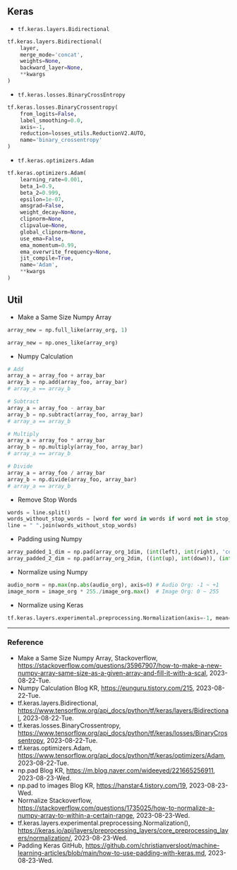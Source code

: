 ## Keras

* `tf.keras.layers.Bidirectional`

```Python
tf.keras.layers.Bidirectional(
    layer,
    merge_mode='concat',
    weights=None,
    backward_layer=None,
    **kwargs
)
```

* `tf.keras.losses.BinaryCrossEntropy`

```Python
tf.keras.losses.BinaryCrossentropy(
    from_logits=False,
    label_smoothing=0.0,
    axis=-1,
    reduction=losses_utils.ReductionV2.AUTO,
    name='binary_crossentropy'
)
```

* `tf.keras.optimizers.Adam`

```Python
tf.keras.optimizers.Adam(
    learning_rate=0.001,
    beta_1=0.9,
    beta_2=0.999,
    epsilon=1e-07,
    amsgrad=False,
    weight_decay=None,
    clipnorm=None,
    clipvalue=None,
    global_clipnorm=None,
    use_ema=False,
    ema_momentum=0.99,
    ema_overwrite_frequency=None,
    jit_compile=True,
    name='Adam',
    **kwargs
)
```

## Util

* Make a Same Size Numpy Array

```Python
array_new = np.full_like(array_org, 1)
```

```Python
array_new = np.ones_like(array_org)
```

* Numpy Calculation

```Python
# Add
array_a = array_foo + array_bar
array_b = np.add(array_foo, array_bar)
# array_a == array_b

# Subtract
array_a = array_foo - array_bar
array_b = np.subtract(array_foo, array_bar)
# array_a == array_b

# Multiply
array_a = array_foo * array_bar
array_b = np.multiply(array_foo, array_bar)
# array_a == array_b

# Divide
array_a = array_foo / array_bar
array_b = np.divide(array_foo, array_bar)
# array_a == array_b
```

* Remove Stop Words

```Python
words = line.split()
words_without_stop_words = [word for word in words if word not in stop_words]
line = " ".join(words_without_stop_words)
```

* Padding using Numpy

```Python
array_padded_1_dim = np.pad(array_org_1dim, (int(left), int(right), 'constant', constant_values=0)
array_padded_2_dim = np.pad(array_org_2dim, ((int(up), int(down)), (int(left), int(right)), 'constant', constant_values=0)
```
* Normalize using Numpy

```Python
audio_norm = np.max(np.abs(audio_org), axis=0) # Audio Org: -1 ~ +1
image_norm = image_org * 255./image_org.max()  # Image Org: 0 ~ 255
```

* Normalize using Keras

```Python
tf.keras.layers.experimental.preprocessing.Normalization(axis=-1, mean=None, variance=None, **kwargs)
```

---

### Reference
- Make a Same Size Numpy Array, Stackoverflow, https://stackoverflow.com/questions/35967907/how-to-make-a-new-numpy-array-same-size-as-a-given-array-and-fill-it-with-a-scal, 2023-08-22-Tue.
- Numpy Calculation Blog KR, https://eunguru.tistory.com/215, 2023-08-22-Tue.
- tf.keras.layers.Bidirectional, https://www.tensorflow.org/api_docs/python/tf/keras/layers/Bidirectional, 2023-08-22-Tue.
- tf.keras.losses.BinaryCrossentropy, https://www.tensorflow.org/api_docs/python/tf/keras/losses/BinaryCrossentropy, 2023-08-22-Tue.
- tf.keras.optimizers.Adam, https://www.tensorflow.org/api_docs/python/tf/keras/optimizers/Adam, 2023-08-22-Tue.
- np.pad Blog KR, https://m.blog.naver.com/wideeyed/221665256911, 2023-08-23-Wed.
- np.pad to images Blog KR, https://hanstar4.tistory.com/19, 2023-08-23-Wed.
- Normalize Stackoverflow, https://stackoverflow.com/questions/1735025/how-to-normalize-a-numpy-array-to-within-a-certain-range, 2023-08-23-Wed.
- tf.keras.layers.experimental.preprocessing.Normalization(), https://keras.io/api/layers/preprocessing_layers/core_preprocessing_layers/normalization/, 2023-08-23-Wed.
- Padding Keras GitHub, https://github.com/christianversloot/machine-learning-articles/blob/main/how-to-use-padding-with-keras.md, 2023-08-23-Wed.
